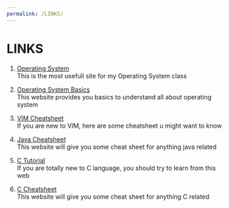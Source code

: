 ```yaml
---
permalink: /LINKS/
---
```


# LINKS
1. [Operating System](https://os.vlsm.org/)\
This is the most usefull site for my Operating System class

2. [Operating System Basics](https://www.studytonight.com/operating-system/)\
This website provides you basics to understand all about operating system

3. [VIM Cheatsheet](https://devhints.io/vim)\
If you are new to VIM, here are some cheatsheet u might want to know

4. [Java Cheatsheet](https://www.codecademy.com/resources/cheatsheets/language/java)\
This website will give you some cheat sheet for anything java related

5. [C Tutorial](https://www.tutorialspoint.com/cprogramming/index.htm)\
If you are totally new to C language, you should try to learn from this web

6. [C Cheatsheet](https://developerinsider.co/c-programming-language-cheat-sheet/)\
This website will give you some cheat sheet for anything C related
